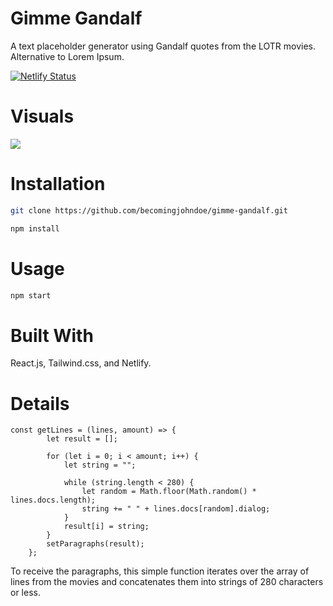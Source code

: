 # Gimme Gandalf

A text placeholder generator using Gandalf quotes from the LOTR movies. Alternative to Lorem Ipsum.

[![Netlify Status](https://api.netlify.com/api/v1/badges/41bfd849-7f00-4312-9523-4e32e6a064cf/deploy-status)](https://app.netlify.com/sites/gandsum/deploys)

# Visuals

<img src='./gif.gif' />

# Installation

```bash
git clone https://github.com/becomingjohndoe/gimme-gandalf.git
```

```bash
npm install
```

# Usage

```bash
npm start
```

# Built With

React.js, Tailwind.css, and Netlify.

# Details

```javasxript
const getLines = (lines, amount) => {
		let result = [];

		for (let i = 0; i < amount; i++) {
			let string = "";

			while (string.length < 280) {
				let random = Math.floor(Math.random() * lines.docs.length);
				string += " " + lines.docs[random].dialog;
			}
			result[i] = string;
		}
		setParagraphs(result);
	};
```

To receive the paragraphs, this simple function iterates over the array of lines from the movies and concatenates them into strings of 280 characters or less.
